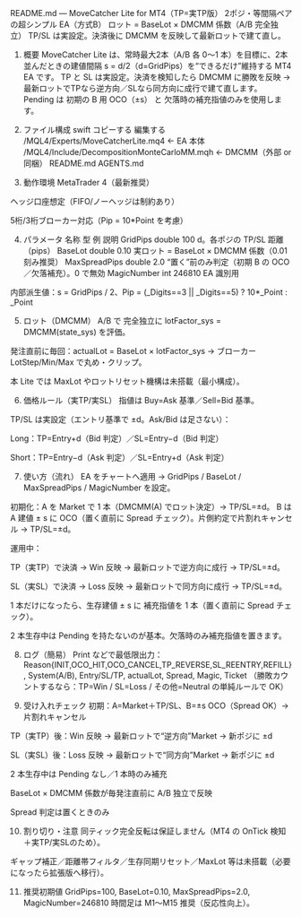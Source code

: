 README.md — MoveCatcher Lite for MT4（TP=実TP版）
2ポジ・等間隔ペアの超シンプル EA（方式B）
ロット = BaseLot × DMCMM 係数（A/B 完全独立）
TP/SL は実設定。決済後に DMCMM を反映して最新ロットで建て直し。

1. 概要
MoveCatcher Lite は、常時最大2本（A/B 各 0〜1 本）を目標に、2本並んだときの建値間隔 s = d/2（d=GridPips）を“できるだけ”維持する MT4 EA です。
TP と SL は実設定。決済を検知したら DMCMM に勝敗を反映 → 最新ロットでTPなら逆方向／SLなら同方向に成行で建て直します。
Pending は 初期の B 用 OCO（±s） と 欠落時の補充指値のみを使用します。

2. ファイル構成
swift
コピーする
編集する
/MQL4/Experts/MoveCatcherLite.mq4            ← EA 本体
/MQL4/Include/DecompositionMonteCarloMM.mqh  ← DMCMM（外部 or 同梱）
README.md
AGENTS.md
3. 動作環境
MetaTrader 4（最新推奨）

ヘッジ口座想定（FIFO/ノーヘッジは制約あり）

5桁/3桁ブローカー対応（Pip = 10*Point を考慮）

4. パラメータ
名称	型	例	説明
GridPips	double	100	d。各ポジの TP/SL 距離（pips）
BaseLot	double	0.10	実ロット = BaseLot × DMCMM 係数（0.01 刻み推奨）
MaxSpreadPips	double	2.0	“置く”前のみ判定（初期 B の OCO／欠落補充）。0 で無効
MagicNumber	int	246810	EA 識別用

内部派生値：s = GridPips / 2、Pip = (_Digits==3 || _Digits==5) ? 10*_Point : _Point

5. ロット（DMCMM）
A/B で 完全独立に lotFactor_sys = DMCMM(state_sys) を評価。

発注直前に毎回：actualLot = BaseLot × lotFactor_sys → ブローカー LotStep/Min/Max で丸め・クリップ。

本 Lite では MaxLot やロットリセット機構は未搭載（最小構成）。

6. 価格ルール（実TP/実SL）
指値は Buy=Ask 基準／Sell=Bid 基準。

TP/SL は実設定（エントリ基準で ±d。Ask/Bid は足さない）：

Long：TP=Entry+d（Bid 判定）／SL=Entry−d（Bid 判定）

Short：TP=Entry−d（Ask 判定）／SL=Entry+d（Ask 判定）

7. 使い方（流れ）
EA をチャートへ適用 → GridPips / BaseLot / MaxSpreadPips / MagicNumber を設定。

初期化：A を Market で 1 本（DMCMM(A) でロット決定）→ TP/SL=±d。
B は A 建値 ± s に OCO（置く直前に Spread チェック）。片側約定で片割れキャンセル → TP/SL=±d。

運用中：

TP（実TP）で決済 → Win 反映 → 最新ロットで逆方向に成行 → TP/SL=±d。

SL（実SL）で決済 → Loss 反映 → 最新ロットで同方向に成行 → TP/SL=±d。

1 本だけになったら、生存建値 ± s に 補充指値を 1 本（置く直前に Spread チェック）。

2 本生存中は Pending を持たないのが基本。欠落時のみ補充指値を置きます。

8. ログ（簡易）
Print などで最低限出力：
Reason{INIT,OCO_HIT,OCO_CANCEL,TP_REVERSE,SL_REENTRY,REFILL}, System(A/B), Entry/SL/TP, actualLot, Spread, Magic, Ticket
（勝敗カウントするなら：TP=Win / SL=Loss / その他=Neutral の単純ルールで OK）

9. 受け入れチェック
 初期：A=Market＋TP/SL、B=±s OCO（Spread OK）→ 片割れキャンセル

 TP（実TP）後：Win 反映 → 最新ロットで“逆方向”Market → 新ポジに ±d

 SL（実SL）後：Loss 反映 → 最新ロットで“同方向”Market → 新ポジに ±d

 2 本生存中は Pending なし／1 本時のみ補充

 BaseLot × DMCMM 係数が毎発注直前に A/B 独立で反映

 Spread 判定は置くときのみ

10. 割り切り・注意
同ティック完全反転は保証しません（MT4 の OnTick 検知＋実TP/実SLのため）。

ギャップ補正／距離帯フィルタ／生存同期リセット／MaxLot 等は未搭載（必要になったら拡張版へ移行）。

11. 推奨初期値
GridPips=100, BaseLot=0.10, MaxSpreadPips=2.0, MagicNumber=246810
時間足は M1〜M15 推奨（反応性向上）。


